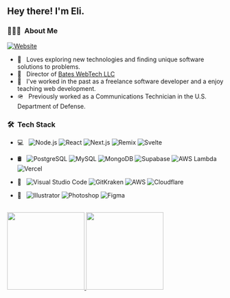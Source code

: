 <h2> Hey there! I'm Eli.</h2>

<h3> 👨🏻‍💻 &nbsp;About Me </h3>

<p align="left">
<a href="https://www.bateswebtech.com/"><img alt="Website" src="https://img.shields.io/badge/Website-www.bateswebtech.com-blue?style=flat-square&logo=google-chrome"></a>
</p>

- 🤔 &nbsp; Loves exploring new technologies and finding unique software solutions to problems.
- 👤 &nbsp; Director of [Bates WebTech LLC](https://www.bateswebtech.com/)
- 💼 &nbsp; I've worked in the past as a freelance software developer and a enjoy teaching web development.
- 🪖 &nbsp; Previously worked as a Communications Technician in the U.S. Department of Defense.

<h3> 🛠 &nbsp;Tech Stack</h3>

- 💻 &nbsp;
  ![Node.js](https://img.shields.io/badge/-Node.js-333333?style=flat&logo=node.js)
  ![React](https://img.shields.io/badge/-React-333333?style=flat&logo=react)
  ![Next.js](https://img.shields.io/badge/-Next.js-333333?style=flat&logo=next.js)
  ![Remix](https://img.shields.io/badge/-Remix-333333?style=flat&logo=remix)
  ![Svelte](https://img.shields.io/badge/-Svelte-333333?style=flat&logo=svelte)
  
- 🛢 &nbsp;
  ![PostgreSQL](https://img.shields.io/badge/-PostgreSQL-333333?style=flat&logo=postgresql&logoColor=4169E1)
  ![MySQL](https://img.shields.io/badge/-MySQL-333333?style=flat&logo=mysql)
  ![MongoDB](https://img.shields.io/badge/-MongoDB-333333?style=flat&logo=mongodb)
  ![Supabase](https://img.shields.io/badge/-Supabase-333333?style=flat&logo=Supabase&logoColor=3ECF8E)
  ![AWS Lambda](https://img.shields.io/badge/-AWS%20Lambda-333333?style=flat&logo=awslambda&logoColor=FF9900)
  ![Vercel](https://img.shields.io/badge/-Vercel-333333?style=flat&logo=vercel&logoColor=000000)
  
  
- 🔧 &nbsp;
  ![Visual Studio Code](https://img.shields.io/badge/-Visual%20Studio%20Code-333333?style=flat&logo=visual-studio-code&logoColor=007ACC)
  ![GitKraken](https://img.shields.io/badge/-GitKraken-333333?style=flat&logo=gitkraken&logoColor=179287)
  ![AWS](https://img.shields.io/badge/-Amazon%20AWS-333333?style=flat&logo=amazonaws&logoColor=FF9900)
  ![Cloudflare](https://img.shields.io/badge/-Cloudflare-333333?style=flat&logo=cloudflare)
  
- 🎨 &nbsp;
  ![Illustrator](https://img.shields.io/badge/-Illustrator-333333?style=flat&logo=adobe-illustrator)
  ![Photoshop](https://img.shields.io/badge/-Photoshop-333333?style=flat&logo=adobe-photoshop)
  ![Figma](https://img.shields.io/badge/-Figma-333333?style=flat&logo=figma)
<br/>

<a href="https://github.com/EliBates">
  <img height="180em" src="https://github-readme-stats.vercel.app/api?username=EliBates&theme=buefy&show_icons=true" />
  <img height="180em" src="https://github-readme-stats.vercel.app/api/top-langs/?username=EliBates&theme=buefy&layout=compact" />
</a>


